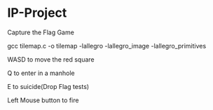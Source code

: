 # IP-Project
Capture the Flag Game

gcc tilemap.c -o tilemap -lallegro -lallegro_image -lallegro_primitives

WASD to move the red square

Q to enter in a manhole

E to suicide(Drop Flag tests)

Left Mouse button to fire
